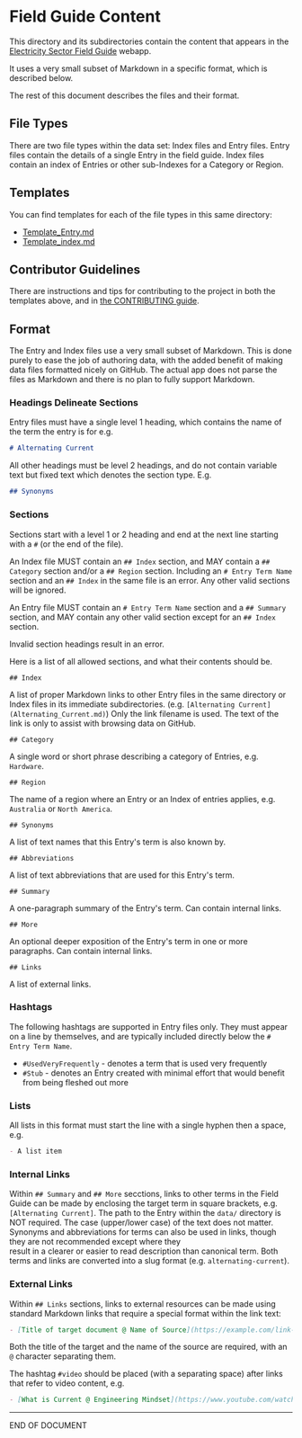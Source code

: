 # Field Guide Content

This directory and its subdirectories contain the content that appears in the
[Electricity Sector Field Guide](https://grahamlea.github.io/Electricity-Sector-Field-Guide/)
webapp.

It uses a very small subset of Markdown in a specific format, which is described below.

The rest of this document describes the files and their format.


## File Types

There are two file types within the data set: Index files and Entry files.
Entry files contain the details of a single Entry in the field guide.
Index files contain an index of Entries or other sub-Indexes for a Category or Region. 


## Templates

You can find templates for each of the file types in this same directory:
* [Template_Entry.md](Template_Entry.md)
* [Template_index.md](Template_index.md)


## Contributor Guidelines

There are instructions and tips for contributing to the project in both the templates above, 
and in [the CONTRIBUTING guide](../../CONTRIBUTING.md).


## Format

The Entry and Index files use a very small subset of Markdown.
This is done purely to ease the job of authoring data, 
with the added benefit of making data files formatted nicely on GitHub.
The actual app does not parse the files as Markdown and there is no plan to fully support Markdown.


### Headings Delineate Sections

Entry files must have a single level 1 heading, which contains the name of the term the entry is for e.g.
```markdown
# Alternating Current
```

All other headings must be level 2 headings, and do not contain variable text but fixed text which denotes the section type. E.g.
```markdown
## Synonyms
```


### Sections

Sections start with a level 1 or 2 heading and end at the next line starting with a `#` (or the end of the file).

An Index file MUST contain an `## Index` section, 
and MAY contain a `## Category` section and/or a `## Region` section.
Including an `# Entry Term Name` section and an `## Index` in the same file is an error.
Any other valid sections will be ignored.

An Entry file MUST contain an `# Entry Term Name` section and a `## Summary` section, 
and MAY contain any other valid section except for an `## Index` section.

Invalid section headings result in an error.

Here is a list of all allowed sections, and what their contents should be.

`## Index`

A list of proper Markdown links to other Entry files in the same directory
or Index files in its immediate subdirectories. (e.g. `[Alternating Current](Alternating_Current.md)`) 
Only the link filename is used.
The text of the link is only to assist with browsing data on GitHub.

`## Category`

A single word or short phrase describing a category of Entries, e.g. `Hardware`.

`## Region`

The name of a region where an Entry or an Index of entries applies, e.g. `Australia` or `North America`.

`## Synonyms`

A list of text names that this Entry's term is also known by.

`## Abbreviations`

A list of text abbreviations that are used for this Entry's term.

`## Summary`

A one-paragraph summary of the Entry's term. 
Can contain internal links.

`## More`

An optional deeper exposition of the Entry's term in one or more paragraphs. 
Can contain internal links.

`## Links`

A list of external links.


### Hashtags

The following hashtags are supported in Entry files only. 
They must appear on a line by themselves, and are typically included directly below the `# Entry Term Name`.
* `#UsedVeryFrequently` - denotes a term that is used very frequently
* `#Stub` - denotes an Entry created with minimal effort that would benefit from being fleshed out more


### Lists

All lists in this format must start the line with a single hyphen then a space, e.g.
```markdown
- A list item
```


### Internal Links

Within `## Summary` and `## More` secctions, links to other terms in the Field Guide can be made by enclosing the
target term in square brackets, e.g. `[Alternating Current]`.
The path to the Entry within the `data/` directory is NOT required.
The case (upper/lower case) of the text does not matter.
Synonyms and abbreviations for terms can also be used in links, though they are not recommended except where they  
result in a clearer or easier to read description than canonical term.
Both terms and links are converted into a slug format (e.g. `alternating-current`).


### External Links

Within `## Links` sections, links to external resources can be made using standard Markdown links that require a
special format within the link text:
```markdown
- [Title of target document @ Name of Source](https://example.com/link-to-redable-content)`
```
Both the title of the target and the name of the source are required, with an `@` character separating them.

The hashtag `#video` should be placed (with a separating space) after links that refer to video content, e.g. 
```markdown
- [What is Current @ Engineering Mindset](https://www.youtube.com/watch?v=8Posj4WMo0o) #video
```

---
END OF DOCUMENT
